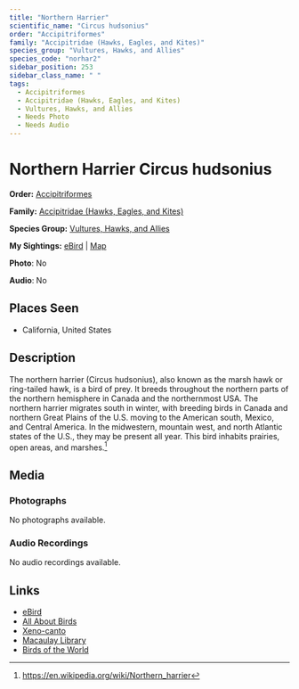 ```yaml
---
title: "Northern Harrier"
scientific_name: "Circus hudsonius"
order: "Accipitriformes"
family: "Accipitridae (Hawks, Eagles, and Kites)"
species_group: "Vultures, Hawks, and Allies"
species_code: "norhar2"
sidebar_position: 253
sidebar_class_name: " "
tags: 
  - Accipitriformes
  - Accipitridae (Hawks, Eagles, and Kites)
  - Vultures, Hawks, and Allies
  - Needs Photo
  - Needs Audio
---
```


# Northern Harrier <span className='sci_name'>Circus hudsonius</span>

**Order:** [Accipitriformes](/tags/accipitriformes)

**Family:** [Accipitridae (Hawks, Eagles, and Kites)](/tags/accipitridae-hawks-eagles-and-kites)

**Species Group:** [Vultures, Hawks, and Allies](/tags/vultures-hawks-and-allies)

**My Sightings:** [eBird](https://ebird.org/lifelist?r=world&time=life&spp=norhar2) | [Map](/map?species_code=norhar2)

**Photo**: No 

**Audio**: No

## Places Seen

* California, United States

## Description
The northern harrier (Circus hudsonius), also known as the marsh hawk or ring-tailed hawk, is a bird of prey. It breeds throughout the northern parts of the northern hemisphere in Canada and the northernmost USA.
The northern harrier migrates south in winter, with breeding birds in Canada and northern Great Plains of the U.S. moving to the American south, Mexico, and Central America. In the midwestern, mountain west, and north Atlantic states of the U.S., they may be present all year. This bird inhabits prairies, open areas, and marshes.[^1]

[^1]: https://en.wikipedia.org/wiki/Northern_harrier

## Media
### Photographs
No photographs available.

### Audio Recordings
No audio recordings available.

## Links
* [eBird](https://ebird.org/species/norhar2) 
* [All About Birds](https://www.allaboutbirds.org/guide/norhar2) 
* [Xeno-canto](https://www.xeno-canto.org/species/circus-hudsonius) 
* [Macaulay Library](https://search.macaulaylibrary.org/catalog?taxonCode=norhar2&sort=rating_rank_desc)
* [Birds of the World](https://birdsoftheworld.org/bow/species/norhar2)
